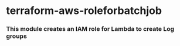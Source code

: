 # terraform-aws-roleforbatchjob
### This module creates an IAM role for Lambda to create Log groups
